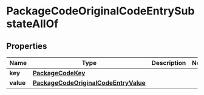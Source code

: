 

# PackageCodeOriginalCodeEntrySubstateAllOf


## Properties

| Name | Type | Description | Notes |
|------------ | ------------- | ------------- | -------------|
|**key** | [**PackageCodeKey**](PackageCodeKey.md) |  |  |
|**value** | [**PackageCodeOriginalCodeEntryValue**](PackageCodeOriginalCodeEntryValue.md) |  |  |



